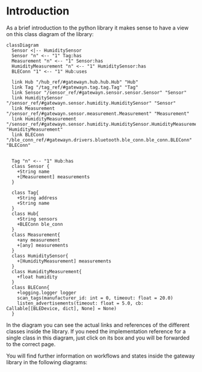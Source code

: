 # Introduction

As a brief introduction to the python library it makes sense to have a view on this class diagram of the library:

``` mermaid
classDiagram
  Sensor <|-- HumiditySensor
  Sensor "n" <-- "1" Tag:has
  Measurement "n" <-- "1" Sensor:has
  HumidityMeasurement "n" <-- "1" HumiditySensor:has
  BLEConn "1" <-- "1" Hub:uses

  link Hub "/hub_ref/#gatewayn.hub.hub.Hub" "Hub"
  link Tag "/tag_ref/#gatewayn.tag.tag.Tag" "Tag"
  link Sensor "/sensor_ref/#gatewayn.sensor.sensor.Sensor" "Sensor"
  link HumiditySensor "/sensor_ref/#gatewayn.sensor.humidity.HumiditySensor" "Sensor"
  link Measurement "/sensor_ref/#gatewayn.sensor.measurement.Measurement" "Measurement"
  link HumidityMeasurement "/sensor_ref/#gatewayn.sensor.humidity.HumiditySensor.HumidityMeasurement" "HumidityMeasurement"
  link BLEConn "/ble_conn_ref/#gatewayn.drivers.bluetooth.ble_conn.ble_conn.BLEConn" "BLEConn"


  Tag "n" <-- "1" Hub:has
  class Sensor {
    +String name
    +[Measurement] measurements
  }

  class Tag{
    +String address
    +String name
  }
  class Hub{
    +String sensors
    +BLEConn ble_conn
  }
  class Measurement{
    +any measurement
    +[any] measurements
  }
  class HumiditySensor{
    +[HumidityMeasurement] measurements
  }
  class HumidityMeasurement{
    +float humidity
  }
  class BLEConn{
    +logging.logger logger
    scan_tags(manufacturer_id: int = 0, timeout: float = 20.0)
    listen_advertisements(timeout: float = 5.0, cb: Callable[[BLEDevice, dict], None] = None)
  }
```
In the diagram you can see the actual links and references of the different classes inside the library. If you need the implementation reference for a single class in this diagram, just click on its box and you will be forwarded to the correct page.

You will find further information on workflows and states inside the gateway library in the following diagrams:

